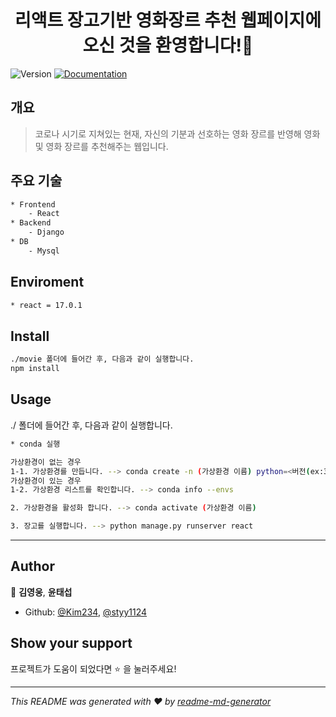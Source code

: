 <h1 align="center">리액트 장고기반 영화장르 추천 웹페이지에 오신 것을 환영합니다!👋</h1>
<p>
  <img alt="Version" src="https://img.shields.io/badge/version-1.0.0-blue.svg?cacheSeconds=2592000" />
  <a href=" " target="_blank">
    <img alt="Documentation" src="https://img.shields.io/badge/documentation-yes-brightgreen.svg" />
  </a>
</p>



## 개요
> 코로나 시기로 지쳐있는 현재, 자신의 기분과 선호하는 영화 장르를 반영해 영화 및 영화 장르를 추천해주는 웹입니다.



## 주요 기술 
```sh
* Frontend
    - React
* Backend
    - Django
* DB
    - Mysql
```


## Enviroment
```sh
* react = 17.0.1
```


## Install

```sh
./movie 폴더에 들어간 후, 다음과 같이 실행합니다.
npm install
```

## Usage 

./ 폴더에 들어간 후, 다음과 같이 실행합니다. 

```sh
* conda 실행

가상환경이 없는 경우
1-1. 가상환경를 만듭니다. --> conda create -n (가상환경 이름) python=<버전(ex:3.5이나 3.7 등)>
가상환경이 있는 경우
1-2. 가상환경 리스트를 확인합니다. --> conda info --envs

2. 가상환경을 활성화 합니다. --> conda activate (가상환경 이름)

3. 장고를 실행합니다. --> python manage.py runserver react

```
---------------------------------
## Author

👤 **김영웅**, **윤태섭**

* Github: [@Kim234](https://github.com/Kim234), [@styy1124](https://github.com/styy1124)


## Show your support

프로젝트가 도움이 되었다면 ⭐️ 을 눌러주세요!

***
_This README was generated with ❤️ by [readme-md-generator](https://github.com/kefranabg/readme-md-generator)_
